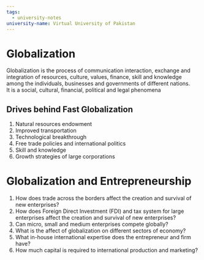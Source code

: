```yaml
---
tags:
  - university-notes
university-name: Virtual University of Pakistan
---
```


# Globalization
Globalization is the process of communication interaction, exchange and integration of resources, culture, values, finance, skill and knowledge among the individuals, businesses and governments of different nations.  
It is a social, cultural, financial, political and legal phenomena

## Drives behind Fast Globalization
1. Natural resources endowment
2. Improved transportation
3. Technological breakthrough
4. Free trade policies and international politics
5. Skill and knowledge
6. Growth strategies of large corporations

# Globalization and Entrepreneurship
1. How does trade across the borders affect the creation and survival of new enterprises?
2. How does Foreign Direct Investment (FDI) and tax system for large enterprises affect the creation and survival of new enterprises?
3. Can micro, small and medium enterprises compete globally?
4. What is the affect of globalization on different sectors of economy?
5. What in-house international expertise does the entrepreneur and firm have?
6. How much capital is required to international production and marketing?
